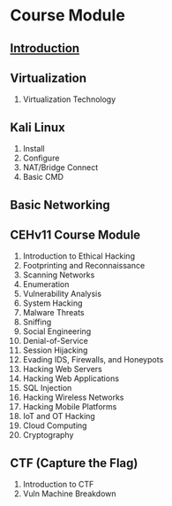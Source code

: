 # Course Module

## [Introduction](Modules/211226/Introduction.md)

## Virtualization

1. Virtualization Technology

## Kali Linux

1. Install
2. Configure
3. NAT/Bridge Connect
4. Basic CMD

## Basic Networking

## CEHv11 Course Module

1. Introduction to Ethical Hacking
2. Footprinting and Reconnaissance
3. Scanning Networks
4. Enumeration
5. Vulnerability Analysis
6. System Hacking
7. Malware Threats
8. Sniffing
9. Social Engineering
10. Denial-of-Service
11. Session Hijacking
12. Evading IDS, Firewalls, and Honeypots
13. Hacking Web Servers
14. Hacking Web Applications
15. SQL Injection
16. Hacking Wireless Networks
17. Hacking Mobile Platforms
18. IoT and OT Hacking
19. Cloud Computing
20. Cryptography

## CTF (Capture the Flag)

1. Introduction to CTF
2. Vuln Machine Breakdown
